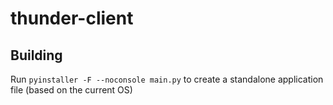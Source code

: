 # thunder-client

## Building

Run `pyinstaller -F --noconsole main.py` to create a standalone application file (based on the current OS)
